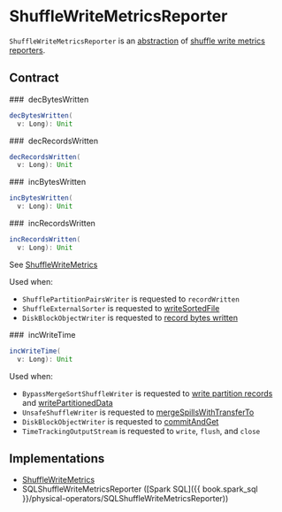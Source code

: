 # ShuffleWriteMetricsReporter

`ShuffleWriteMetricsReporter` is an [abstraction](#contract) of [shuffle write metrics reporters](#implementations).

## Contract

### <span id="decBytesWritten"> decBytesWritten

```scala
decBytesWritten(
  v: Long): Unit
```

### <span id="decRecordsWritten"> decRecordsWritten

```scala
decRecordsWritten(
  v: Long): Unit
```

### <span id="incBytesWritten"> incBytesWritten

```scala
incBytesWritten(
  v: Long): Unit
```

### <span id="incRecordsWritten"> incRecordsWritten

```scala
incRecordsWritten(
  v: Long): Unit
```

See [ShuffleWriteMetrics](../executor/ShuffleWriteMetrics.md#incRecordsWritten)

Used when:

* `ShufflePartitionPairsWriter` is requested to `recordWritten`
* `ShuffleExternalSorter` is requested to [writeSortedFile](ShuffleExternalSorter.md#writeSortedFile)
* `DiskBlockObjectWriter` is requested to [record bytes written](../storage/DiskBlockObjectWriter.md#recordWritten)

### <span id="incWriteTime"> incWriteTime

```scala
incWriteTime(
  v: Long): Unit
```

Used when:

* `BypassMergeSortShuffleWriter` is requested to [write partition records](BypassMergeSortShuffleWriter.md#write) and [writePartitionedData](BypassMergeSortShuffleWriter.md#writePartitionedData)
* `UnsafeShuffleWriter` is requested to [mergeSpillsWithTransferTo](UnsafeShuffleWriter.md#mergeSpillsWithTransferTo)
* `DiskBlockObjectWriter` is requested to [commitAndGet](../storage/DiskBlockObjectWriter.md#commitAndGet)
* `TimeTrackingOutputStream` is requested to `write`, `flush`, and `close`

## Implementations

* [ShuffleWriteMetrics](../executor/ShuffleWriteMetrics.md)
* SQLShuffleWriteMetricsReporter ([Spark SQL]({{ book.spark_sql }}/physical-operators/SQLShuffleWriteMetricsReporter))
